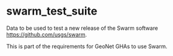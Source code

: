 # swarm_test_suite
Data to be used to test a new release of the Swarm software https://github.com/usgs/swarm.

This is part of the requirements for GeoNet GHAs to use Swarm.
